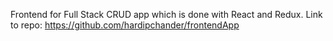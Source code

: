 Frontend for Full Stack CRUD app which is done with React and Redux.
Link to repo: 
https://github.com/hardipchander/frontendApp 

